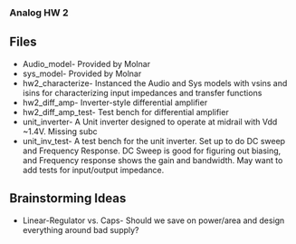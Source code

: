 ### Analog HW 2

## Files
* Audio_model- Provided by Molnar
* sys_model- Provided by Molnar
* hw2_characterize- Instanced the Audio and Sys models with vsins and isins for characterizing input impedances and transfer functions
* hw2_diff_amp- Inverter-style differential amplifier
* hw2_diff_amp_test- Test bench for differential amplifier
* unit_inverter- A Unit inverter designed to operate at midrail with Vdd ~1.4V. Missing subc
* unit_inv_test- A test bench for the unit inverter. Set up to do DC sweep and Frequency Response. DC Sweep is good for figuring out biasing, and Frequency response shows the gain and bandwidth. May want to add tests for input/output impedance.

## Brainstorming Ideas
* Linear-Regulator vs. Caps- Should we save on power/area and design everything around bad supply?
